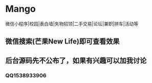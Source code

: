 # Mango
微信小程序|校园|表白墙|失物招领|二手交易|论坛|兼职|拼车|活动等


## 微信搜索(芒果New Life)即可查看效果


## 后台源码先不公布了，如果有兴趣可以加我讨论
### QQ1538933906
